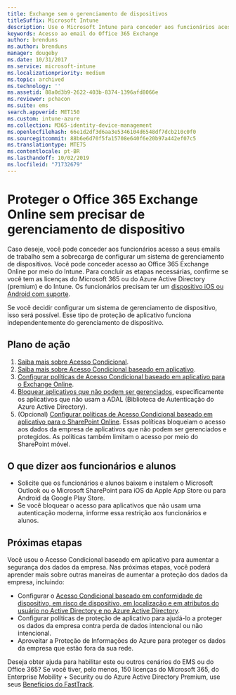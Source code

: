 ```yaml
---
title: Exchange sem o gerenciamento de dispositivos
titleSuffix: Microsoft Intune
description: Use o Microsoft Intune para conceder aos funcionários acesso ao email do Office 365 Exchange Online deles sem precisar configurar um sistema de gerenciamento de dispositivos.
keywords: Acesso ao email do Office 365 Exchange
author: brenduns
ms.author: brenduns
manager: dougeby
ms.date: 10/31/2017
ms.service: microsoft-intune
ms.localizationpriority: medium
ms.topic: archived
ms.technology: ''
ms.assetid: 88a0d3b9-2622-403b-8374-1396afd8066e
ms.reviewer: pchacon
ms.suite: ems
search.appverid: MET150
ms.custom: intune-azure
ms.collection: M365-identity-device-management
ms.openlocfilehash: 66e1d2df3d6aa3e5346104d6548df7dcb210c0f0
ms.sourcegitcommit: 88b6e6d70f5fa15708e640f6e20b97a442ef07c5
ms.translationtype: MTE75
ms.contentlocale: pt-BR
ms.lasthandoff: 10/02/2019
ms.locfileid: "71732679"
---
```

# <a name="protect-office-365-exchange-online-without-requiring-device-management"></a>Proteger o Office 365 Exchange Online sem precisar de gerenciamento de dispositivo

Caso deseje, você pode conceder aos funcionários acesso a seus emails de trabalho sem a sobrecarga de configurar um sistema de gerenciamento de dispositivos. Você pode conceder acesso ao Office 365 Exchange Online por meio do Intune. Para concluir as etapas necessárias, confirme se você tem as licenças do Microsoft 365 ou do Azure Active Directory (premium) e do Intune. Os funcionários precisam ter um [dispositivo iOS ou Android com suporte](../fundamentals/supported-devices-browsers.md). 

Se você decidir configurar um sistema de gerenciamento de dispositivo, isso será possível. Esse tipo de proteção de aplicativo funciona independentemente do gerenciamento de dispositivo. 

## <a name="action-plan"></a>Plano de ação

1. [Saiba mais sobre Acesso Condicional](conditional-access.md). 
2. [Saiba mais sobre Acesso Condicional baseado em aplicativo](app-based-conditional-access-intune.md).
3. [Configurar políticas de Acesso Condicional baseado em aplicativo para o Exchange Online](app-based-conditional-access-intune-create.md).
4. [Bloquear aplicativos que não podem ser gerenciados](app-modern-authentication-block.md), especificamente os aplicativos que não usam a ADAL (Biblioteca de Autenticação do Azure Active Directory).
5. (Opcional) [Configurar políticas de Acesso Condicional baseado em aplicativo para o SharePoint Online](app-based-conditional-access-intune-create.md). Essas políticas bloqueiam o acesso aos dados da empresa de aplicativos que não podem ser gerenciados e protegidos. As políticas também limitam o acesso por meio do SharePoint móvel. 

## <a name="what-to-tell-employees-and-students"></a>O que dizer aos funcionários e alunos

* Solicite que os funcionários e alunos baixem e instalem o Microsoft Outlook ou o Microsoft SharePoint para iOS da Apple App Store ou para Android da Google Play Store. 
* Se você bloquear o acesso para aplicativos que não usam uma autenticação moderna, informe essa restrição aos funcionários e alunos. 

## <a name="next-steps"></a>Próximas etapas

Você usou o Acesso Condicional baseado em aplicativo para aumentar a segurança dos dados da empresa. Nas próximas etapas, você poderá aprender mais sobre outras maneiras de aumentar a proteção dos dados da empresa, incluindo: 

* Configurar o [Acesso Condicional baseado em conformidade de dispositivo, em risco de dispositivo, em localização e em atributos do usuário no Active Directory e no Azure Active Directory](https://docs.microsoft.com/azure/active-directory/active-directory-conditional-access-azure-portal).  
* Configurar políticas de proteção de aplicativo para ajudá-lo a proteger os dados da empresa contra perda de dados intencional ou não intencional. 
* Aproveitar a Proteção de Informações do Azure para proteger os dados da empresa que estão fora da sua rede. 

Deseja obter ajuda para habilitar este ou outros cenários do EMS ou do Office 365? Se você tiver, pelo menos, 150 licenças do Microsoft 365, do Enterprise Mobility + Security ou do Azure Active Directory Premium, use seus [Benefícios do FastTrack](https://docs.microsoft.com/enterprise-mobility-security/solutions/enterprise-mobility-fasttrack-program). 
